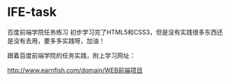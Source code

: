# IFE-task
百度前端学院任务练习
初步学习完了HTML5和CSS3，但是没有实践很多东西还是没有去用，要多多实践呀，加油！

跟着百度前端学院的任务实践，附上学习网址：

http://www.earnfish.com/domain/WEB前端项目
